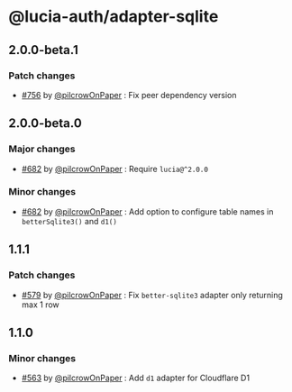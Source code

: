 # @lucia-auth/adapter-sqlite

## 2.0.0-beta.1

### Patch changes

- [#756](https://github.com/pilcrowOnPaper/lucia/pull/756) by [@pilcrowOnPaper](https://github.com/pilcrowOnPaper) : Fix peer dependency version

## 2.0.0-beta.0

### Major changes

- [#682](https://github.com/pilcrowOnPaper/lucia/pull/682) by [@pilcrowOnPaper](https://github.com/pilcrowOnPaper) : Require `lucia@^2.0.0`

### Minor changes

- [#682](https://github.com/pilcrowOnPaper/lucia/pull/682) by [@pilcrowOnPaper](https://github.com/pilcrowOnPaper) : Add option to configure table names in `betterSqlite3()` and `d1()`

## 1.1.1

### Patch changes

- [#579](https://github.com/pilcrowOnPaper/lucia/pull/579) by [@pilcrowOnPaper](https://github.com/pilcrowOnPaper) : Fix `better-sqlite3` adapter only returning max 1 row

## 1.1.0

### Minor changes

- [#563](https://github.com/pilcrowOnPaper/lucia/pull/563) by [@pilcrowOnPaper](https://github.com/pilcrowOnPaper) : Add `d1` adapter for Cloudflare D1
